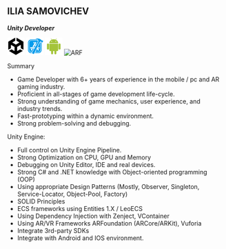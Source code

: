 ## ILIA SAMOVICHEV
***Unity Developer***

<img src="https://github.com/devicons/devicon/blob/master/icons/unity/unity-plain.svg" title="Unity" alt="Unity" width="40" height="40"/>  <img src="https://github.com/devicons/devicon/blob/master/icons/xcode/xcode-plain.svg" title="X-Code" alt="X-Code" width="40" height="40"/>  <img src="https://github.com/devicons/devicon/blob/master/icons/android/android-plain.svg" title="Android" alt="Android" width="40" height="40"/>  <img src="https://user-images.githubusercontent.com/76126020/128593868-99520c87-2b52-46d8-8ed0-e14458115823.png" alt="ARF" width="80" height= "40"/>


Summary

- Game Developer with 6+ years of experience in the mobile / pc and AR gaming industry.
- Proficient in all-stages of game development life-cycle.
- Strong understanding of game mechanics, user experience, and industry trends.
- Fast-prototyping within a dynamic environment.
- Strong problem-solving and debugging.

Unity Engine:

- Full control on Unity Engine Pipeline.
- Strong Optimization on CPU, GPU and Memory
- Debugging on Unity Editor, IDE and real devices.
- Strong C# and .NET knowledge with Object-oriented programming (OOP)
- Using appropriate Design Patterns (Mostly, Observer, Singleton, Service-Locator, Object-Pool, Factory)
- SOLID Principles
- ECS frameworks using Entities 1.X / LeoECS
- Using Dependency Injection with Zenject, VContainer
- Using AR/VR Frameworks ARFoundation (ARCore/ARKit), Vuforia
- Integrate 3rd-party SDKs
- Integrate with Android and IOS environment.
